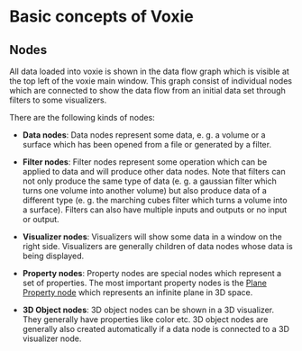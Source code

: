 Basic concepts of Voxie
=======================

Nodes
-----

All data loaded into voxie is shown in the data flow graph which is visible at
the top left of the voxie main window. This graph consist of individual nodes
which are connected to show the data flow from an initial data set through
filters to some visualizers.

There are the following kinds of nodes:

- **Data nodes**: Data nodes represent some data, e. g. a volume or a surface
  which has been opened from a file or generated by a filter.

- **Filter nodes**: Filter nodes represent some operation which can be applied
  to data and will produce other data nodes. Note that filters can not only
  produce the same type of data (e. g. a gaussian filter which turns one volume
  into another volume) but also produce data of a different type (e. g. the
  marching cubes filter which turns a volume into a surface). Filters can also
  have multiple inputs and outputs or no input or output.

- **Visualizer nodes**: Visualizers will show some data in a window on the right
  side. Visualizers are generally children of data nodes whose data is being
  displayed.

- **Property nodes**: Property nodes are special nodes which represent a set of
  properties. The most important property nodes is the [Plane Property node]
  which represents an infinite plane in 3D space.

- **3D Object nodes**: 3D object nodes can be shown in a 3D visualizer. They
  generally have properties like color etc. 3D object nodes are generally also
  created automatically if a data node is connected to a 3D visualizer node.


[Plane Property node]: voxie:///help/prototype/de.uni_stuttgart.Voxie.Property.Plane

